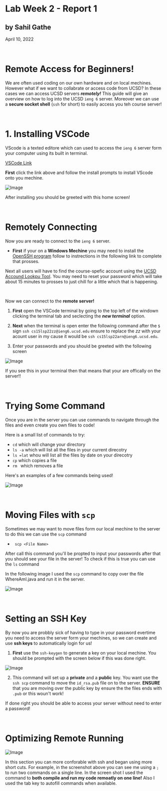 # Lab Week 2 - Report 1
## by Sahil Gathe
April 10, 2022

<br>

# Remote Access for Beginners! 
We are often used coding on our own hardware and on local mechines. However what if we want to collabrate or access code from UCSD? In these cases we can access UCSD servers ***remotely!*** This guide will give an overview on how to log into the UCSD ```ieng 6``` server. Moreover we can use a **secure socket shell** (```ssh``` for short) to easily access you teh course server!

<br>


# 1. Installing VSCode
VScode is a texted editore which can used to access the ```ieng 6``` server form your computer using its built in terminal. 

[VSCode Link](https://code.visualstudio.com/)

**First** click the link above and follow the install prompts to install VScode onto you mechine. 

![Image](VSCode.png)

After installing you should be greeted with this home screen!

<br>

# Remotely Connecting 
Now you are ready to connect to the ```ieng 6``` server. 

* **First** if your on a **Windows Mechine** you may need to install the [OpenSSH program](https://docs.microsoft.com/en-us/windows-server/administration/openssh/openssh_install_firstuse) follow to instrections in the following link to complete that prosses.

Next all users will have to find the course-spefic account using the [UCSD Accound Lookpu Tool](https://sdacs.ucsd.edu/~icc/index.php). You may need to reset your password which will take about 15 minutes to prosses to just chill for a little which that is happening. 

<br>

Now we can connect to the **remote server!**

1. **First** open the VSCode terminal by going to the top left of the windown clicking the terminal tab and seclecting the ***new terminal*** option.

2. **Next** when the terminal is open enter the following command after the ```$``` sign ```ssh cs15lsp22zz@ieng6.ucsd.edu``` ensure to replace the *zz* with your acount user in my cause it would be ```ssh cs15lsp22arn@ieng6.ucsd.edu```.

3. Enter your passwords and you should be greeted with the following screen

![Image](ReomtelyConnecting.png) 

If you see this in your terminal then that means that your are offically on the server!!

<br>

# Trying Some Command

Once you are in the server you can use commands to navigate through the files and even create you own files to code!

Here is a small list of commands to try:
* ```cd``` which will change your directory 
* ```ls -a``` which will list all the files in your current direcotry
* ```ls =lat``` whou will list all the files by date on your direcotry
* ```cp``` which copies a file
* ```rm ``` which removes a file

Here's an examples of a few commands being used!

![Image](tryCMD.png)

<br>

# Moving Files with ```scp```

Sometimes we may want to move files form our local mechine to the server to do this we can use the ```scp``` command

* ``` scp <File Name>``` 

After call this command you'll be propted to input your passwords after that you should see your file in the server! To check if this is true you can use the ```ls``` command

In the following image I used the ```scp``` command to copy over the file WhereAmI.java and run it in the server. 

![Image](MoveingFIles.png)

<br>

# Setting an SSH Key
By now you are probbly sick of having to type in your password evertime you need to access the server form your mechines, so we can create and use **ssh keys** to automatically login for us!

1. **First** use the ```ssh-keygen``` to generate a key on your local mechine. You should be prompted with the screen below if this was done right. 

![Image](key.png)

2. This command will set up a **private** and a **public** key. You want use the ```ssh scp``` command to move the ```id_rsa.pub``` file on to the server. **ENSURE** that you are moving over the public key by ensure the the files ends with ```.pub``` or this woun't work!

If done right you should be able to access your server without need to enter a password!

<br>

# Optimizing Remote Running
![Image](opt.png)

In this section you can more conforable with ssh and began using more short cuts. For example, in the screenshot above you can see me using a ```;``` to run two commands on a single line. In the screen shot I used the command to **both compile and run my code remoatly on one line!** Also I used the tab key to autofill commands when available. 